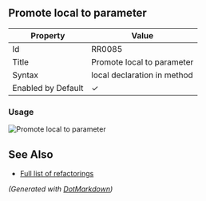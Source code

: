## Promote local to parameter

| Property           | Value                       |
| ------------------ | --------------------------- |
| Id                 | RR0085                      |
| Title              | Promote local to parameter  |
| Syntax             | local declaration in method |
| Enabled by Default | &#x2713;                    |

### Usage

![Promote local to parameter](../../images/refactorings/PromoteLocalToParameter.png)

## See Also

* [Full list of refactorings](Refactorings.md)


*\(Generated with [DotMarkdown](http://github.com/JosefPihrt/DotMarkdown)\)*